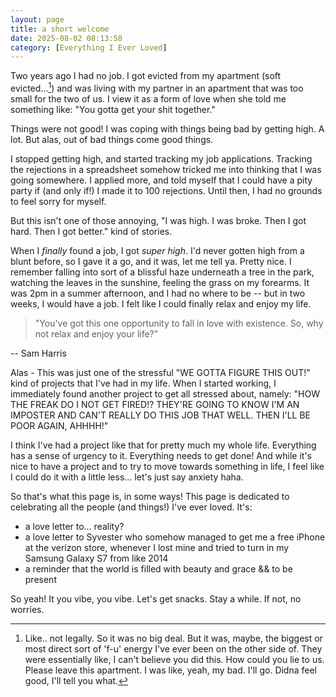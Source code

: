 ```yaml
---
layout: page
title: a short welcome
date: 2025-08-02 08:13:58
category: [Everything I Ever Loved]
---
```

Two years ago I had no job. I got evicted from my apartment (soft evicted...[^1]) and was living with my partner in an apartment that was too small for the two of us. I view it as a form of love when she told me something like: "You gotta get your shit together." 

Things were not good! I was coping with things being bad by getting high. A lot. But alas, out of bad things come good things. 

I stopped getting high, and started tracking my job applications. Tracking the rejections in a spreadsheet somehow tricked me into thinking that I was going somewhere. I applied more, and told myself that I could have a pity party if (and only if!) I made it to 100 rejections. Until then, I had no grounds to feel sorry for myself. 

But this isn't one of those annoying, "I was high. I was broke. Then I got hard. Then I got better." kind of stories. 

When I _finally_ found a job, I got *super high*. I'd never gotten high from a blunt before, so I gave it a go, and it was, let me tell ya. Pretty nice. I remember falling into sort of a blissful haze underneath a tree in the park, watching the leaves in the sunshine, feeling the grass on my forearms. It was 2pm in a summer afternoon, and I had no where to be -- but in two weeks, I would have a job. I felt like I could finally relax and enjoy my life. 

> "You've got this one opportunity to fall in love with existence. So, why not relax and enjoy your life?"

-- Sam Harris 

Alas - This was just one of the stressful "WE GOTTA FIGURE THIS OUT!" kind of projects that I've had in my life. When I started working, I immediately found another project to get all stressed about, namely: "HOW THE FREAK DO I NOT GET FIRED!? THEY'RE GOING TO KNOW I'M AN IMPOSTER AND CAN'T REALLY DO THIS JOB THAT WELL. THEN I'LL BE POOR AGAIN, AHHHH!"

I think I've had a project like that for pretty much my whole life. Everything has a sense of urgency to it. Everything needs to get done! And while it's nice to have a project and to try to move towards something in life, I feel like I could do it with a little less... let's just say anxiety haha. 

So that's what this page is, in some ways! This page is dedicated to celebrating all the people (and things!) I've ever loved. It's: 
- a love letter to... reality? 
- a love letter to Syvester who somehow managed to get me a free iPhone at the verizon store, whenever I lost mine and tried to turn in my Samsung Galaxy S7 from like 2014
- a reminder that the world is filled with beauty and grace && to be present

So yeah! It you vibe, you vibe. Let's get snacks. Stay a while. If not, no worries. 

[^1]: Like.. not legally. So it was no big deal. But it was, maybe, the biggest or most direct sort of 'f-u' energy I've ever been on the other side of. They were essentially like, I can't believe you did this. How could you lie to us. Please leave this apartment. I was like, yeah, my bad. I'll go. Didna feel good, I'll tell you what. 